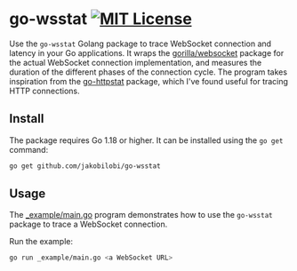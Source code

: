 # go-wsstat [![MIT License](http://img.shields.io/badge/license-MIT-blue.svg?style=flat-square)][license]

[license]: /LICENSE

Use the `go-wsstat` Golang package to trace WebSocket connection and latency in your Go applications. It wraps the [gorilla/websocket](https://pkg.go.dev/github.com/gorilla/websocket) package for the actual WebSocket connection implementation, and measures the duration of the different phases of the connection cycle. The program takes inspiration from the [go-httpstat](https://github.com/tcnksm/go-httpstat) package, which I've found useful for tracing HTTP connections.

## Install

The package requires Go 1.18 or higher. It can be installed using the `go get` command:

```bash
go get github.com/jakobilobi/go-wsstat
```

## Usage

The [_example/main.go](./_example/main.go) program demonstrates how to use the `go-wsstat` package to trace a WebSocket connection.

Run the example:

```bash
go run _example/main.go <a WebSocket URL>
```
